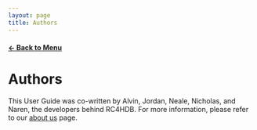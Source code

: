 ```yaml
---
layout: page
title: Authors
---
```


#### [← Back to Menu](../UserGuide.md)

# Authors

This User Guide was co-written by Alvin, Jordan, Neale, Nicholas, and Naren, the developers behind RC4HDB.
For more information, please refer to our [about us](../AboutUs.md) page.


<!-- Perhaps we can add the features implemented by each author here? Please see the proposed template below. -->

[comment]: <> (## Alvin )

[comment]: <> (**Features implemented**:)

[comment]: <> (1. Feature 1)

[comment]: <> (2. Feature 2)

[comment]: <> (3. Feature 3)

[comment]: <> (<br> )

[comment]: <> (## Jordan)

[comment]: <> (**Features implemented**:)

[comment]: <> (1. Feature 1)

[comment]: <> (2. Feature 2)

[comment]: <> (3. Feature 3)

[comment]: <> (<br> )

[comment]: <> (## Neale)

[comment]: <> (**Features implemented**:)

[comment]: <> (1. Feature 1)

[comment]: <> (2. Feature 2)

[comment]: <> (3. Feature 3)

[comment]: <> (<br> )

[comment]: <> (## Nicholas)

[comment]: <> (**Features implemented**:)

[comment]: <> (1. Allow `list` command to include and exclude table columns when listing )

[comment]: <> (2. `showonly` and `hideonly` commands for persistent hiding of table columns )

[comment]: <> (3. `reset` command for restoring full table view )

[comment]: <> (<br>)

[comment]: <> (## Naren)

[comment]: <> (**Features implemented**:)

[comment]: <> (1. Feature 1 )

[comment]: <> (2. Feature 2 )

[comment]: <> (3. Feature 3 )

[comment]: <> (<br> )
